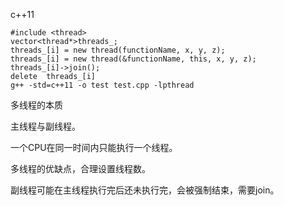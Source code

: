 c++11

	#include <thread>
	vector<thread*>threads_;
	threads_[i] = new thread(functionName, x, y, z);
	threads_[i] = new thread(&functionName, this, x, y, z);
	threads_[i]->join();
	delete	threads_[i]
	g++ -std=c++11 -o test test.cpp -lpthread

多线程的本质

主线程与副线程。

一个CPU在同一时间内只能执行一个线程。

多线程的优缺点，合理设置线程数。

副线程可能在主线程执行完后还未执行完，会被强制结束，需要join。

